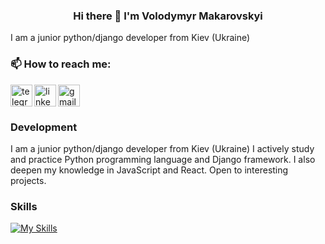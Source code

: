 <h3 align='center'>
  Hi there 👋 I'm Volodymyr Makarovskyi
</h3>

I am a junior python/django developer from Kiev (Ukraine)


### 📫 How to reach me:
<a href='https://t.me/Makarovskyi'><img align='left' src='https://user-images.githubusercontent.com/95641884/150675279-99fe82e3-896b-43f5-9f67-3e25970bdb94.png' alt='telegram' width='35px'/></a>
<a href="https://ru.linkedin.com/"><img align='left' src ='https://user-images.githubusercontent.com/95641884/150675095-2e8e967f-2a14-413d-b870-21afd707b58d.png' alt='linkedin' width='35px'/></a>
<a href="mailto:makarovskyi.v@gmail.com"><img src ='https://user-images.githubusercontent.com/95641884/150674766-be246e51-4970-4caf-b60a-b9cbc8fdd8a8.png' alt='gmail' width='35px'/></a>  

### Development 

I am a junior python/django developer from Kiev (Ukraine)
I actively study and practice Python programming language and Django framework.
I also deepen my knowledge in JavaScript and React. 
Open to interesting projects.

### Skills

[![My Skills](https://skillicons.dev/icons?i=py,django,js,react,redux,express,html,css,sass,bootstrap,git,github,mongodb,postgres,stackoverflow)](https://skillicons.dev)







